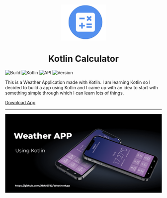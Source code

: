 <p align="center">
    <a href="https://github.com/Abhi6722/KoltinCalculator">
        <img alt="Kotlin Calculator" src="https://github.com/Abhi6722/KoltinCalculator/blob/master/.github/logo.png" width="146">
    </a>
</p>

<h1 align="center">
    Kotlin Calculator
</h1>

![Build](https://img.shields.io/badge/Build-Passing-success?https://img.shields.io/endpoint?url=https://language-translator-abhi6722.herokuapp.com&style=for-the-badge)
![Kotlin](https://img.shields.io/badge/Made_with-Kotlin-blueviolet?style=for-the-badge)
![API](https://img.shields.io/badge/Kotlin-Calculator-green?url=https://openweathermap.org/api&style=for-the-badge)
![Version](https://img.shields.io/badge/Version-v1-fcba03?style=for-the-badge)



This is a Weather Application made with Kotlin. I am learning Kotlin so I decided to build a app using Kotlin and I came up with an idea to start with something simple through which I can learn lots of things.

<a id="raw-url" href="https://github.com/Abhi6722/KoltinCalculator/blob/master/.github/KotlinCalculator.apk">Download App</a>

***


<img src="https://github.com/Abhi6722/WeatherApp/blob/master/.github/WeatherApp.png" align="centre">
